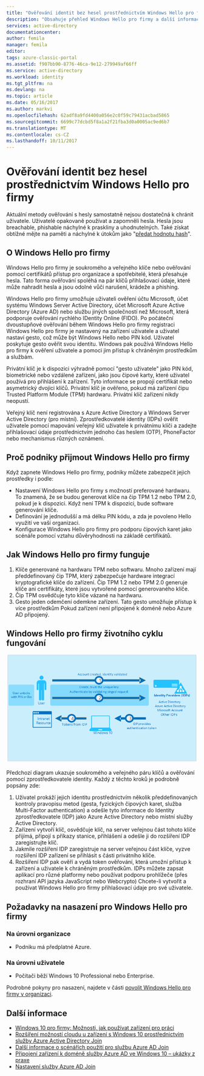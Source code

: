 ```yaml
---
title: "Ověřování identit bez hesel prostřednictvím Windows Hello pro firmy s Azure AD | Microsoft Docs"
description: "Obsahuje přehled Windows Hello pro firmy a další informace o nasazení Windows Hello pro firmy."
services: active-directory
documentationcenter: 
author: femila
manager: femila
editor: 
tags: azure-classic-portal
ms.assetid: f907bb90-8776-46ca-9e12-279949af66ff
ms.service: active-directory
ms.workload: identity
ms.tgt_pltfrm: na
ms.devlang: na
ms.topic: article
ms.date: 05/16/2017
ms.author: markvi
ms.openlocfilehash: 62adf8a9fd4400a056e2c0f59c79431acbad5865
ms.sourcegitcommit: 6699c77dcbd5f8a1a2f21fba3d0a0005ac9ed6b7
ms.translationtype: MT
ms.contentlocale: cs-CZ
ms.lasthandoff: 10/11/2017
---
```

# <a name="authenticating-identities-without-passwords-through-windows-hello-for-business"></a>Ověřování identit bez hesel prostřednictvím Windows Hello pro firmy
Aktuální metody ověřování s hesly samostatně nejsou dostatečná k chránit uživatele. Uživatelé opakovaně používat a zapomněli hesla. Hesla jsou breachable, phishable náchylné k praskliny a uhodnutelných. Také získat obtížné mějte na paměti a náchylné k útokům jako "[předat hodnotu hash](https://technet.microsoft.com/dn785092.aspx)".

## <a name="about-windows-hello-for-business"></a>O Windows Hello pro firmy
Windows Hello pro firmy je soukromého a veřejného klíče nebo ověřování pomocí certifikátů přístup pro organizace a spotřebitelé, která přesahuje hesla. Tato forma ověřování spoléhá na pár klíčů přihlašovací údaje, které může nahradit hesla a jsou odolné vůči narušení, krádeže a phishing.

 Windows Hello pro firmy umožňuje uživateli ověření účtu Microsoft, účet systému Windows Server Active Directory, účet Microsoft Azure Active Directory (Azure AD) nebo službu jiných společností než Microsoft, která podporuje ověřování rychlého IDentity Online (FIDO). Po počáteční dvoustupňové ověřování během Windows Hello pro firmy registraci Windows Hello pro firmy je nastavený na zařízení uživatele a uživatel nastaví gesto, což může být Windows Hello nebo PIN kód. Uživatel poskytuje gesto ověřit svou identitu. Windows pak používá Windows Hello pro firmy k ověření uživatele a pomoci jim přístup k chráněným prostředkům a službám.

Privátní klíč je k dispozici výhradně pomocí "gesto uživatele" jako PIN kód, biometrické nebo vzdálené zařízení, jako jsou čipové karty, které uživatel používá pro přihlášení k zařízení. Tyto informace se propojí certifikát nebo asymetrický dvojici klíčů. Privátní klíč je ověřeno, pokud má zařízení čipu Trusted Platform Module (TPM) hardwaru. Privátní klíč zařízení nikdy neopustí.

Veřejný klíč není registrována s Azure Active Directory a Windows Server Active Directory (pro místní). Zprostředkovatelé identity (IDPs) ověřit uživatele pomocí mapování veřejný klíč uživatele k privátnímu klíči a zadejte přihlašovací údaje prostřednictvím jednoho čas heslem (OTP), PhoneFactor nebo mechanismus různých oznámení.

## <a name="why-enterprises-should-adopt-windows-hello-for-business"></a>Proč podniky přijmout Windows Hello pro firmy
Když zapnete Windows Hello pro firmy, podniky můžete zabezpečit jejich prostředky i podle:

* Nastavení Windows Hello pro firmy s možností preferované hardwaru. To znamená, že se budou generovat klíče na čip TPM 1.2 nebo TPM 2.0, pokud je k dispozici. Když není TPM k dispozici, bude software generování klíče.
* Definování je jednodušší a má délku PIN kódu, a zda je povoleno Hello využití ve vaší organizaci.
* Konfigurace Windows Hello pro firmy pro podporu čipových karet jako scénáře pomocí vztahu důvěryhodnosti na základě certifikátů.

## <a name="how-windows-hello-for-business-works"></a>Jak Windows Hello pro firmy funguje
1. Klíče generované na hardwaru TPM nebo softwaru. Mnoho zařízení mají předdefinovaný čip TPM, který zabezpečuje hardware integrací kryptografické klíče do zařízení. Čip TPM 1.2 nebo TPM 2.0 generuje klíče ani certifikáty, které jsou vytvořené pomocí generovaného klíče.
2. Čip TPM osvědčuje tyto klíče vázané na hardwaru.
3. Gesto jeden odemčení odemkne zařízení. Tato gesto umožňuje přístup k více prostředkům Pokud zařízení není připojené k doméně nebo Azure AD připojený.

## <a name="how-the-windows-hello-for-business-lifecycle-works"></a>Windows Hello pro firmy životního cyklu fungování
![Windows Hello pro firmy životního cyklu](./media/active-directory-azureadjoin/active-directory-azureadjoin-microsoft-passport.png)

Předchozí diagram ukazuje soukromého a veřejného páru klíčů a ověřování pomocí zprostředkovatele identity. Každý z těchto kroků je podrobně popsány zde:

1. Uživatel prokáží jejich identitu prostřednictvím několik předdefinovaných kontroly pravopisu metod (gesta, fyzických čipových karet, služba Multi-Factor authentication) a odešle tyto informace do Identity zprostředkovatele (IDP) jako Azure Active Directory nebo místní služby Active Directory.
2. Zařízení vytvoří klíč, osvědčuje klíč, na server veřejnou část tohoto klíče přijímá, připojí s příkazy stanice, přihlášení a odešle ji do rozšíření IDP zaregistrujte klíč.
3. Jakmile rozšíření IDP zaregistruje na server veřejnou část klíče, vyzve rozšíření IDP zařízení se přihlásit s části privátního klíče.
4. Rozšíření IDP pak ověří a vydá token ověřování, která umožní přístup k zařízení a uživatele k chráněným prostředkům. IDPs můžete zapsat aplikací pro různé platformy nebo používat podporu prohlížeče (přes rozhraní API jazyka JavaScript nebo Webcrypto) Chcete-li vytvořit a používat Windows Hello pro firmy přihlašovací údaje pro své uživatele.

## <a name="the-deployment-requirements-for-windows-hello-for-business"></a>Požadavky na nasazení pro Windows Hello pro firmy
### <a name="at-the-enterprise-level"></a>Na úrovni organizace
* Podniku má předplatné Azure.

### <a name="at-the-user-level"></a>Na úrovni uživatele
* Počítači běží Windows 10 Professional nebo Enterprise.

Podrobné pokyny pro nasazení, najdete v části [povolit Windows Hello pro firmy v organizaci](active-directory-azureadjoin-passport-deployment.md).

## <a name="additional-information"></a>Další informace
* [Windows 10 pro firmy: Možnosti, jak používat zařízení pro práci](active-directory-azureadjoin-windows10-devices-overview.md)
* [Rozšíření možností cloudu u zařízení s Windows 10 prostřednictvím služby Azure Active Directory Join](active-directory-azureadjoin-user-upgrade.md)
* [Další informace o scénářích použití pro službu Azure AD Join](active-directory-azureadjoin-deployment-aadjoindirect.md)
* [Připojení zařízení k doméně služby Azure AD ve Windows 10 – ukázky z praxe](active-directory-azureadjoin-devices-group-policy.md)
* [Nastavení služby Azure AD Join](active-directory-azureadjoin-setup.md)

